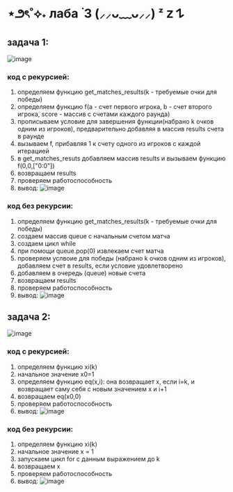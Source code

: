 # ⋆౨ৎ˚⟡˖ лаба ࣪ 3 (⸝⸝ᴗ﹏ᴗ⸝⸝) ᶻ 𝗓 𐰁
## задача 1:
![image](https://github.com/user-attachments/assets/7b229172-ecab-40df-a29a-0be59bc7c926)

### код с рекурсией:
1. определяем функцию get_matches_results(k - требуемые очки для победы)
2. определяем функцию f(a - счет первого игрока, b - счет второго игрока, score - массив с счетами каждого раунда)
3. прописываем условие для завершения функции(набрано k очков одним из игроков), предварительно добавляя в массив results счета в раунде
4. вызываем f, прибавляя 1 к счету одного из игроков с каждой итерацией
5. в get_matches_resuts добавляем массив results и вызываем функцию f(0,0,["0:0"])
6. возвращаем results
7. проверяем работоспособность
8. вывод:
![image](https://github.com/user-attachments/assets/3ae128d4-c145-4a90-85ce-4352e9160596)

### код без рекурсии:
1. определяем функцию get_matches_results(k - требуемые очки для победы)
2. создаем массив queue с начальным счетом матча
3. создаем цикл while
4. при помощи queue.pop(0) извлекаем счет матча
5. проверяем услвоие для победы (набрано k очков одним из игроков), добавляем счет в results, если условие удовлетворено
6. добавляем в очередь (queue) новые счета
7. возвращаем results
8. проверяем работоспособность
9. вывод:
![image](https://github.com/user-attachments/assets/4123e3da-9af4-4fe4-b62c-4d77ff1dac7f)

## задача 2:
![image](https://github.com/user-attachments/assets/b66d67a8-01e3-4b5a-b05b-eccb9619f97f)

### код с рекурсией:
1. определяем функцию xi(k)
2. начальное значение x0=1
3. определяем функцию eq(x,i): она возвращает x, если i=k, и возвращает саму себя с новым значением x и i+1
4. возвращаем eq(x0,0)
5. проверяем работоспособность
6. вывод:
![image](https://github.com/user-attachments/assets/48469110-24d0-4b0d-9313-c225145b8ebe)


### код без рекурсии:
1. определяем функцию xi(k)
2. начальное значение x = 1
3. запускаем цикл for с данным выражением до k
4. возвращаем x
5. проверяем работоспособность
6. вывод:
![image](https://github.com/user-attachments/assets/c36f39ed-0fe2-4763-ab5a-b0bd277a4632)
